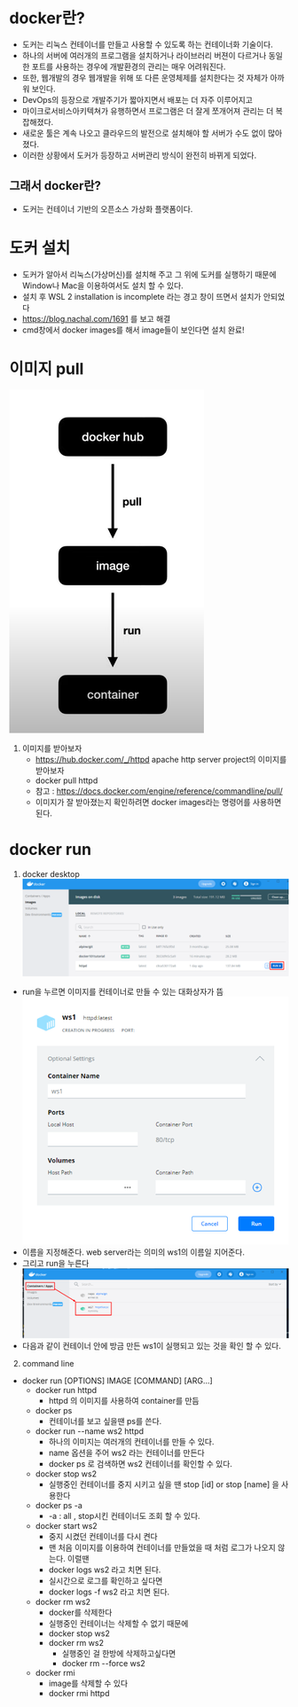 # docker란?
- 도커는 리눅스 컨테이너를 만들고 사용할 수 있도록 하는 컨테이너화 기술이다.
- 하나의 서버에 여러개의 프로그램을 설치하거나 라이브러리 버젼이 다르거나
동일한 포트를 사용하는 경우에 개발환경의 관리는 매우 어려워진다.
- 또한, 웹개발의 경우 웹개발을 위해 또 다른 운영체제를 설치한다는 것 자체가 아까워 보인다.
- DevOps의 등장으로 개발주기가 짧아지면서 배포는 더 자주 이루어지고 
- 마이크로서비스아키텍쳐가 유행하면서 프로그램은 더 잘게 쪼개어져 관리는 더 복잡해졌다.
- 새로운 툴은 계속 나오고 클라우드의 발전으로 설치해야 할 서버가 수도 없이 많아졌다.
- 이러한 상황에서 도커가 등장하고 서버관리 방식이 완전히 바뀌게 되었다.

## 그래서 docker란?
- 도커는 컨테이너 기반의 오픈소스 가상화 플랫폼이다.

# 도커 설치 
- 도커가 알아서 리눅스(가상머신)를 설치해 주고 그 위에 도커를 실행하기 때문에
Window나 Mac을 이용하여서도 설치 할 수 있다.
- 설치 후 WSL 2 installation is incomplete 라는 경고 창이 뜨면서 설치가 안되었다
- https://blog.nachal.com/1691 를 보고 해결
- cmd창에서 docker images를 해서 image들이 보인다면 설치 완료!

# 이미지 pull
![도커 image pull](2021-08-18-22-50-45.png)

1. 이미지를 받아보자
    - https://hub.docker.com/_/httpd apache http server project의 이미지를 받아보자
    - docker pull httpd
    - 참고 : https://docs.docker.com/engine/reference/commandline/pull/
    - 이미지가 잘 받아졌는지 확인하려면 docker images라는 명령어를 사용하면 된다.    

# docker run
1. docker desktop
![](2021-08-18-23-00-22.png)
- run을 누르면 이미지를 컨테이너로 만들 수 있는 대화상자가 뜸
![](2021-08-18-23-01-13.png)
- 이름을 지정해준다. web server라는 의미의 ws1의 이름일 지어준다.
- 그리고 run을 누른다
![](2021-08-18-23-02-20.png)
- 다음과 같이 컨테이너 안에 방금 만든 ws1이 실행되고 있는 것을 확인 할 수 있다.

2. command line
- docker run [OPTIONS] IMAGE [COMMAND] [ARG...]
    - docker run httpd
        - httpd 의 이미지를 사용하여 container를 만듬
    - docker ps 
        - 컨테이너를 보고 싶을땐 ps를 쓴다.
    - docker run --name ws2 httpd
        - 하나의 이미지는 여러개의 컨테이너를 만들 수 있다.
        - name 옵션을 주어 ws2 라는 컨테이너를 만든다
        - docker ps 로 검색하면 ws2 컨테이너를 확인할 수 있다.
    - docker stop ws2
        - 실행중인 컨테이너를 중지 시키고 싶을 땐 stop [id] or stop [name] 을 사용한다
    - docker ps -a 
        - -a : all , stop시킨 컨테이너도 조회 할 수 있다.
    - docker start ws2
        - 중지 시켰던 컨테이너를 다시 켠다
        - 맨 처음 이미지를 이용하여 컨테이너를 만들었을 때 처럼 로그가 나오지 않는다. 이럴땐
        - docker logs ws2 라고 치면 된다.
        - 실시간으로 로그를 확인하고 싶다면
        - docker logs -f ws2 라고 치면 된다.
    - docker rm ws2
        - docker를 삭제한다
        - 실행중인 컨테이너는 삭제할 수 없기 때문에
        - docker stop ws2
        - docker rm ws2
            - 실행중인 걸 한방에 삭제하고싶다면
            - docker rm --force ws2
    - docker rmi
        - image를 삭제할 수 있다
        - docker rmi httpd
